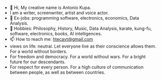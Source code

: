 - 👋 Hi, My creative name is Antonio Kupa.
- I am a writer, screenwriter, artist and voice actor.
- 👀 Ex-jobs: programming software, electronics, economics, Data Analysis.
- 🌱 Hobbies: Philosophy, History, Music,
   Data Analysis, karate, kung-fu, software, electronics, books, AI intelligences. 
- 📫 How to reach me: htecavt@gmail.com
- views on life: neutral. Let everyone live as their conscience allows them. For a world without borders.
- For freedom and democracy. For a world without wars. For a bright future for our descendants.
- For respect for every person. For a high culture of communication between people, as well as between countries.


<!---
ishPLC/ishPLC is a ✨ special ✨ repository because its `README.md` (this file) appears on your GitHub profile.
You can click the Preview link to take a look at your changes.
--->
